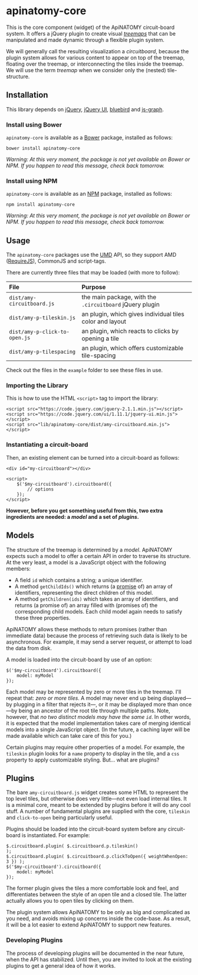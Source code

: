 # apinatomy-core

This is the core component (widget) of the ApiNATOMY circuit-board system. It offers a jQuery plugin to
create visual [*treemaps*](http://en.wikipedia.org/wiki/Treemapping) that can be manipulated and made
dynamic through a flexible plugin system.

We will generally call the resulting visualization a *circuitboard*, because the plugin system allows for
various content to appear on top of the treemap, floating over the treemap, or interconnecting the tiles
inside the treemap. We will use the term *treemap* when we consider only the (nested) tile-structure.


## Installation

This library depends on
[jQuery](https://github.com/jquery/jquery),
[jQuery UI](https://github.com/jquery/jquery-ui),
[bluebird](https://github.com/petkaantonov/bluebird) and
[js-graph](https://github.com/mhelvens/js-graph).

### Install using Bower

`apinatomy-core` is available as a [Bower](http://bower.io/) package, installed as follows:

    bower install apinatomy-core

*Warning: At this very moment, the package is not yet available on Bower or NPM.
 If you happen to read this message, check back tomorrow.*

### Install using NPM

`apinatomy-core` is available as an [NPM](https://www.npmjs.org) package, installed as follows:

    npm install apinatomy-core

*Warning: At this very moment, the package is not yet available on Bower or NPM.
 If you happen to read this message, check back tomorrow.*


## Usage

The `apinatomy-core` packages use the [UMD](https://github.com/umdjs/umd) API, so they support
AMD ([RequireJS](http://requirejs.org/)), CommonJS and script-tags.

There are currently three files that may be loaded (with more to follow):

| File                          | Purpose                                                  |
|:----------------------------- |:-------------------------------------------------------- |
| `dist/amy-circuitboard.js`    | the main package, with the `.circuitboard` jQuery plugin |
| `dist/amy-p-tileskin.js`      | an plugin, which gives individual tiles color and layout |
| `dist/amy-p-click-to-open.js` | an plugin, which reacts to clicks by opening a tile      |
| `dist/amy-p-tilespacing`      | an plugin, which offers customizable tile-spacing        |

Check out the files in the `example` folder to see these files in use.

### Importing the Library

This is how to use the HTML `<script>` tag to import the library:

    <script src="https://code.jquery.com/jquery-2.1.1.min.js"></script>
    <script src="https://code.jquery.com/ui/1.11.1/jquery-ui.min.js"></script>
    <script src="lib/apinatomy-core/dist/amy-circuitboard.min.js"></script>

### Instantiating a circuit-board

Then, an existing element can be turned into a circuit-board as follows:

    <div id="my-circuitboard"></div>

    <script>
        $('$my-circuitboard').circuitboard({
            // options
        });
    </script>

**However, before you get something useful from this, two extra ingredients are needed:
  a *model* and a set of *plugins*.**


## Models

The structure of the treemap is determined by a *model*. ApiNATOMY expects such a model
to offer a certain API in order to traverse its structure. At the very least, a model is
a JavaScript object with the following members:

*  A field `id` which contains a string; a unique identifier.
*  A method `getChildIds()` which returns
   (a [promise](https://github.com/petkaantonov/bluebird#what-are-promises-and-why-should-i-use-them) of)
   an array of identifiers, representing the direct children of this model.
*  A method `getChildren(ids)` which takes an array of identifiers, and returns
   (a promise of) an array filled with (promises of) the corresponding child models.
   Each child model again needs to satisfy these three properties.

ApiNATOMY allows these methods to return promises (rather than immediate data) because
the process of retrieving such data is likely to be asynchronous. For example, it may
send a server request, or attempt to load the data from disk.

A model is loaded into the circuit-board by use of an option:

    $('$my-circuitboard').circuitboard({
        model: myModel
    });

Each model may be represented by zero or more tiles in the treemap. I'll repeat that:
*zero or more tiles*. A model may never end up being displayed—by plugging in a filter
that rejects it—, or it may be displayed more than once—by being an ancestor of the
root tile through multiple paths. Note, however, that *no two distinct models may have
the same `id`*. In other words, it is expected that the model implementation takes care
of merging identical models into a single JavaScript object. (In the future, a caching
layer will be made available which can take care of this for you.)

Certain plugins may require other properties of a model. For example, the `tileskin` plugin
looks for a `name` property to display in the tile, and a `css` property to apply
customizable styling. But… what are plugins?

## Plugins

The bare `amy-circuitboard.js` widget creates some HTML to represent the top level
tiles, but otherwise does very little—not even load internal tiles. It is a minimal
core, meant to be extended by plugins before it will do any cool stuff. A number of
fundamental plugins are supplied with the core, `tileskin` and `click-to-open` being
particularly useful.

Plugins should be loaded into the circuit-board system before any circuit-board is
instantiated. For example:

    $.circuitboard.plugin( $.circuitboard.p.tileskin()                         );
    $.circuitboard.plugin( $.circuitboard.p.clickToOpen({ weightWhenOpen: 3 }) );
    $('$my-circuitboard').circuitboard({
        model: myModel
    });

The former plugin gives the tiles a more comfortable look and feel, and differentiates
between the style of an open tile and a closed tile. The latter actually allows you to
open tiles by clicking on them.

The plugin system allows ApiNATOMY to be only as big and complicated as you need, and
avoids mixing up concerns inside the code-base. As a result, it will be a lot easier
to extend ApiNATOMY to support new features.

### Developing Plugins

The process of developing plugins will be documented in the near future, when the API
has stabilized. Until then, you are invited to look at the existing plugins to get a
general idea of how it works.
